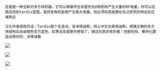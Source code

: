     这是是一种全新的多方块机器，它可以做最终任务里的无U物质和产生大量的RF电量。你可以在商店找到tardis蓝图。虽然发电机能够产生极大电量，但必须将其放置在龙之研究的神龙反应堆附近

    汉化作者捂脸的话：Tardis是个生造词，音译塔迪斯，网上中文也是塔迪斯。搭建正确的多方块结构后会由橙色变为蓝色，如果没变就是你搭错了，做这玩意非常折磨！但是别怕，模块化建造会帮你的，详情请看

![](base.png)

![](cutout.png)

![](tardis.png)

